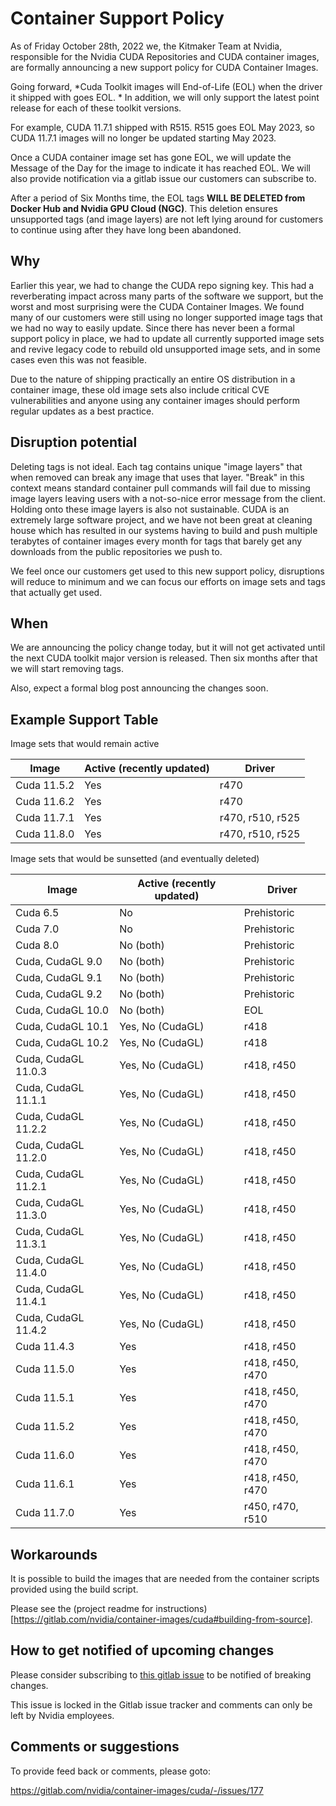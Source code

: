 # Container Support Policy

As of Friday October 28th, 2022 we, the Kitmaker Team at Nvidia, responsible for the Nvidia CUDA Repositories and CUDA container images, are formally announcing a new support policy for CUDA Container Images.

Going forward, *Cuda Toolkit images will End-of-Life (EOL) when the driver it shipped with goes EOL. * In addition, we will only support the latest point release for each of these toolkit versions.

For example, CUDA 11.7.1 shipped with R515. R515 goes EOL May 2023, so CUDA 11.7.1 images will no longer be updated starting May 2023.

Once a CUDA container image set has gone EOL, we will update the Message of the Day for the image to indicate it has reached EOL. We will also provide notification via a gitlab issue our customers can subscribe to.

After a period of Six Months time, the EOL tags **WILL BE DELETED from Docker Hub and Nvidia GPU Cloud (NGC)**. This deletion ensures unsupported tags (and image layers) are not left lying around for customers to continue using after they have long been abandoned.


## Why

Earlier this year, we had to change the CUDA repo signing key. This had a reverberating impact across many parts of the software we support, but the worst and most surprising were the CUDA Container Images. We found many of our customers were still using no longer supported image tags that we had no way to easily update. Since there has never been a formal support policy in place, we had to update all currently supported image sets and revive legacy code to rebuild old unsupported image sets, and in some cases even this was not feasible.

Due to the nature of shipping practically an entire OS distribution in a container image, these old image sets also include critical CVE vulnerabilities and anyone using any container images should perform regular updates as a best practice.

## Disruption potential

Deleting tags is not ideal. Each tag contains unique "image layers" that when removed can break any image that uses that layer. "Break" in this context means standard container pull commands will fail due to missing image layers leaving users with a not-so-nice error message from the client. Holding onto these image layers is also not sustainable. CUDA is an extremely large software project, and we have not been great at cleaning house which has resulted in our systems having to build and push multiple terabytes of container images every month for tags that barely get any downloads from the public repositories we push to.

We feel once our customers get used to this new support policy, disruptions will reduce to minimum and we can focus our efforts on image sets and tags that actually get used.

## When

We are announcing the policy change today, but it will not get activated until the next CUDA toolkit major version is released. Then six months after that we will start removing tags.

Also, expect a formal blog post announcing the changes soon.

## Example Support Table

Image sets that would remain active

| Image       | Active (recently updated) | Driver            |
|-------------|---------------------------|-------------------|
| Cuda 11.5.2 | Yes                       | r470              |
| Cuda 11.6.2 | Yes                       | r470              |
| Cuda 11.7.1 | Yes                       | r470, r510, r525  |
| Cuda 11.8.0 | Yes                       | r470, r510, r525  |

Image sets that would be sunsetted (and eventually deleted)

| Image               | Active (recently updated) | Driver           |
|---------------------|---------------------------|------------------|
| Cuda 6.5            | No                        | Prehistoric      |
| Cuda 7.0            | No                        | Prehistoric      |
| Cuda 8.0            | No (both)                 | Prehistoric      |
| Cuda, CudaGL 9.0    | No (both)                 | Prehistoric      |
| Cuda, CudaGL 9.1    | No (both)                 | Prehistoric      |
| Cuda, CudaGL 9.2    | No (both)                 | Prehistoric      |
| Cuda, CudaGL 10.0   | No (both)                 | EOL              |
| Cuda, CudaGL 10.1   | Yes, No (CudaGL)          | r418             |
| Cuda, CudaGL 10.2   | Yes, No (CudaGL)          | r418             |
| Cuda, CudaGL 11.0.3 | Yes, No (CudaGL)          | r418, r450       |
| Cuda, CudaGL 11.1.1 | Yes, No (CudaGL)          | r418, r450       |
| Cuda, CudaGL 11.2.2 | Yes, No (CudaGL)          | r418, r450       |
| Cuda, CudaGL 11.2.0 | Yes, No (CudaGL)          | r418, r450       |
| Cuda, CudaGL 11.2.1 | Yes, No (CudaGL)          | r418, r450       |
| Cuda, CudaGL 11.3.0 | Yes, No (CudaGL)          | r418, r450       |
| Cuda, CudaGL 11.3.1 | Yes, No (CudaGL)          | r418, r450       |
| Cuda, CudaGL 11.4.0 | Yes, No (CudaGL)          | r418, r450       |
| Cuda, CudaGL 11.4.1 | Yes, No (CudaGL)          | r418, r450       |
| Cuda, CudaGL 11.4.2 | Yes, No (CudaGL)          | r418, r450       |
| Cuda 11.4.3         | Yes                       | r418, r450       |
| Cuda 11.5.0         | Yes                       | r418, r450, r470 |
| Cuda 11.5.1         | Yes                       | r418, r450, r470 |
| Cuda 11.5.2         | Yes                       | r418, r450, r470 |
| Cuda 11.6.0         | Yes                       | r418, r450, r470 |
| Cuda 11.6.1         | Yes                       | r418, r450, r470 |
| Cuda 11.7.0         | Yes                       | r450, r470, r510 |

## Workarounds

It is possible to build the images that are needed from the container scripts provided using the build script.

Please see the (project readme for instructions)[https://gitlab.com/nvidia/container-images/cuda#building-from-source].

## How to get notified of upcoming changes

Please consider subscribing to [this gitlab issue](https://gitlab.com/nvidia/container-images/cuda/-/issues/176) to be notified of breaking changes.

This issue is locked in the Gitlab issue tracker and comments can only be left by Nvidia employees.

## Comments or suggestions

To provide feed back or comments, please goto:

https://gitlab.com/nvidia/container-images/cuda/-/issues/177
